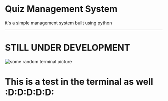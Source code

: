 # Quiz Management System
it's a simple management system built using python

---

# STILL UNDER DEVELOPMENT 
![some random terminal picture](https://www.shutterstock.com/image-illustration/computer-terminal-showing-prompt-cursor-600nw-2210496609.jpg)
# This is a test in the terminal as well :D:D:D:D:D:
